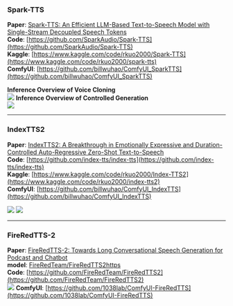 ### Spark-TTS
**Paper**: [Spark-TTS: An Efficient LLM-Based Text-to-Speech Model with Single-Stream Decoupled Speech Tokens](https://arxiv.org/abs/2503.01710)<br>
**Code**: [https://github.com/SparkAudio/Spark-TTS](https://github.com/SparkAudio/Spark-TTS)<br>
**Kaggle**: [https://www.kaggle.com/code/rkuo2000/Spark-TTS](https://www.kaggle.com/code/rkuo2000/spark-tts)<br>
**ComfyUI**: [https://github.com/billwuhao/ComfyUI_SparkTTS](https://github.com/billwuhao/ComfyUI_SparkTTS)<br>

**Inference Overview of Voice Cloning** <br>
![](https://github.com/SparkAudio/Spark-TTS/raw/main/src/figures/infer_voice_cloning.png)
**Inference Overview of Controlled Generation** <br>
![](https://github.com/SparkAudio/Spark-TTS/raw/main/src/figures/infer_control.png)

---
### IndexTTS2
**Paper**: [IndexTTS2: A Breakthrough in Emotionally Expressive and Duration-Controlled Auto-Regressive Zero-Shot Text-to-Speech](https://arxiv.org/abs/2506.21619)<br>
**Code**: [https://github.com/index-tts/index-tts](https://github.com/index-tts/index-tts)<br>
**Kaggle**: [https://www.kaggle.com/code/rkuo2000/Index-TTS2](https://www.kaggle.com/code/rkuo2000/index-tts2)<br>
**ComfyUI**: [https://github.com/billwuhao/ComfyUI_IndexTTS](https://github.com/billwuhao/ComfyUI_IndexTTS)<br>

![](https://arxiv.org/html/2506.21619v2/x1.png)
![](https://arxiv.org/html/2506.21619v2/x2.png)

---
### FireRedTTS-2
**Paper**: [FireRedTTS-2: Towards Long Conversational Speech Generation for Podcast and Chatbot](https://arxiv.org/abs/2509.02020)<br>
**model**: [FireRedTeam/FireRedTTS2https](https://huggingface.co/FireRedTeam/FireRedTTS2)<br>
**Code**: [https://github.com/FireRedTeam/FireRedTTS2](https://github.com/FireRedTeam/FireRedTTS2)<br>
![](https://arxiv.org/html/2509.02020v2/image/tts_model_framework.png)
**ComfyUI**: [https://github.com/1038lab/ComfyUI-FireRedTTS](https://github.com/1038lab/ComfyUI-FireRedTTS)<br>
